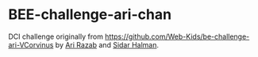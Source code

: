 # BEE-challenge-ari-chan

DCI challenge originally from https://github.com/Web-Kids/be-challenge-ari-VCorvinus by <a href="https://github.com/AriiMe">Ari Razab</a> and <a href="https://github.com/sidarhalmanDCI">Sidar Halman</a>.
